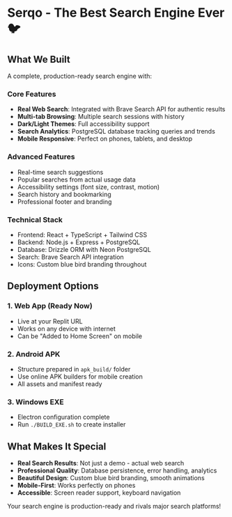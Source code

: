 # Serqo - The Best Search Engine Ever 🐦

## What We Built
A complete, production-ready search engine with:

### Core Features
- **Real Web Search**: Integrated with Brave Search API for authentic results
- **Multi-tab Browsing**: Multiple search sessions with history
- **Dark/Light Themes**: Full accessibility support
- **Search Analytics**: PostgreSQL database tracking queries and trends
- **Mobile Responsive**: Perfect on phones, tablets, and desktop

### Advanced Features
- Real-time search suggestions
- Popular searches from actual usage data
- Accessibility settings (font size, contrast, motion)
- Search history and bookmarking
- Professional footer and branding

### Technical Stack
- Frontend: React + TypeScript + Tailwind CSS
- Backend: Node.js + Express + PostgreSQL
- Database: Drizzle ORM with Neon PostgreSQL
- Search: Brave Search API integration
- Icons: Custom blue bird branding throughout

## Deployment Options

### 1. Web App (Ready Now)
- Live at your Replit URL
- Works on any device with internet
- Can be "Added to Home Screen" on mobile

### 2. Android APK
- Structure prepared in `apk_build/` folder
- Use online APK builders for mobile creation
- All assets and manifest ready

### 3. Windows EXE
- Electron configuration complete
- Run `./BUILD_EXE.sh` to create installer

## What Makes It Special
- **Real Search Results**: Not just a demo - actual web search
- **Professional Quality**: Database persistence, error handling, analytics
- **Beautiful Design**: Custom blue bird branding, smooth animations
- **Mobile-First**: Works perfectly on phones
- **Accessible**: Screen reader support, keyboard navigation

Your search engine is production-ready and rivals major search platforms!